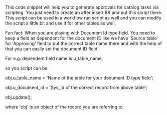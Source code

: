 This code snippet will help you to generate approvals for catalog tasks via scripting. You just need to create an after insert BR and put this script there.
This script can be used in a workflow run script as well and you can modify the script a little bit and use it for other tables as well. 

Fun fact: When you are playing with Document Id type field. You need to keep a field as dependent for the document ID like we have 'Source table' for 'Approving' field to put the correct table name there and with the help of that you can easily set the document ID field.

For e.g. dependent field name is u_table_name,

so you script can be:

obj.u_table_name = 'Name of the table for your document ID type field';

obj.u_document_id = 'Sys_id of the correct record from above table';

obj.update();

where 'obj' is an object of the record you are referring to.
